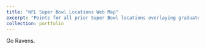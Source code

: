 ```yaml
---
title: "NFL Super Bowl Locations Web Map"
excerpt: "Points for all prior Super Bowl locations overlaying graduated colors for each US state representing total bowls hosted <br/><C:\Users\14432\OneDrive - UMBC\Documents\GES 486\Lab 10\Bin\SB Thumbnail.png>"
collection: portfolio
---
```


Go Ravens.
